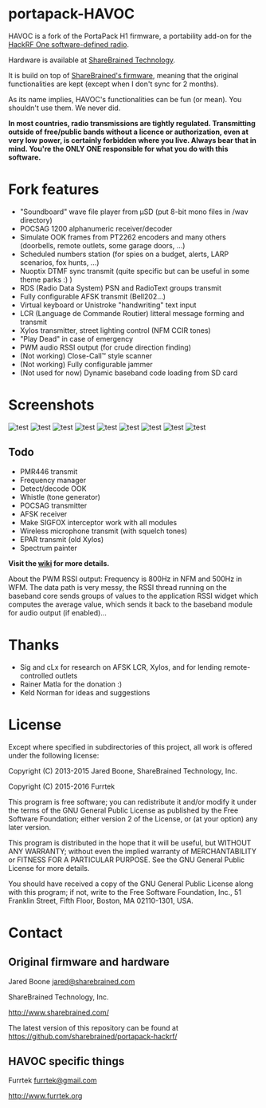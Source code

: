 # portapack-HAVOC

HAVOC is a fork of the PortaPack H1 firmware, a portability add-on for the [HackRF One software-defined radio](http://greatscottgadgets.com/hackrf/).

Hardware is available at [ShareBrained Technology](http://sharebrained.com/portapack).

It is build on top of [ShareBrained's firmware](https://github.com/sharebrained/portapack-hackrf/), meaning that the original functionalities are kept (except when I don't sync for 2 months).

As its name implies, HAVOC's functionalities can be fun (or mean). You shouldn't use them. We never did.

**In most countries, radio transmissions are tightly regulated. Transmitting outside of free/public bands without a licence or authorization, even at very low power, is certainly forbidden where you live. Always bear that in mind. You're the ONLY ONE responsible for what you do with this software.**

# Fork features

* "Soundboard" wave file player from µSD (put 8-bit mono files in /wav directory)
* POCSAG 1200 alphanumeric receiver/decoder
* Simulate OOK frames from PT2262 encoders and many others (doorbells, remote outlets, some garage doors, ...)
* Scheduled numbers station (for spies on a budget, alerts, LARP scenarios, fox hunts, ...)
* Nuoptix DTMF sync transmit (quite specific but can be useful in some theme parks :) )
* RDS (Radio Data System) PSN and RadioText groups transmit
* Fully configurable AFSK transmit (Bell202...)
* Virtual keyboard or Unistroke "handwriting" text input
* LCR (Language de Commande Routier) litteral message forming and transmit
* Xylos transmitter, street lighting control (NFM CCIR tones)
* "Play Dead" in case of emergency
* PWM audio RSSI output (for crude direction finding)
* (Not working) Close-Call™ style scanner
* (Not working) Fully configurable jammer
* (Not used for now) Dynamic baseband code loading from SD card

# Screenshots

![test](pictures/ook_enc.png) ![test](pictures/pocsag.png) ![test](pictures/afsk.png)
![test](pictures/lcr.png) ![test](pictures/rds.png) ![test](pictures/xylos.png)
![test](pictures/soundboard.png) ![test](pictures/about.png) ![test](pictures/config.png)

## Todo

* PMR446 transmit
* Frequency manager
* Detect/decode OOK
* Whistle (tone generator)
* POCSAG transmitter
* AFSK receiver
* Make SIGFOX interceptor work with all modules
* Wireless microphone transmit (with squelch tones)
* EPAR transmit (old Xylos)
* Spectrum painter

**Visit the [wiki](https://github.com/furrtek/portapack-havoc/wiki) for more details.**

About the PWM RSSI output: Frequency is 800Hz in NFM and 500Hz in WFM. The data path is very messy, the RSSI thread running on the baseband core sends groups of values to the application RSSI widget which computes the average value, which sends it back to the baseband module for audio output (if enabled)...

# Thanks

* Sig and cLx for research on AFSK LCR, Xylos, and for lending remote-controlled outlets
* Rainer Matla for the donation :)
* Keld Norman for ideas and suggestions

# License

Except where specified in subdirectories of this project, all work is offered under the following license:

Copyright (C) 2013-2015 Jared Boone, ShareBrained Technology, Inc.

Copyright (C) 2015-2016 Furrtek

This program is free software; you can redistribute it and/or
modify it under the terms of the GNU General Public License
as published by the Free Software Foundation; either version 2
of the License, or (at your option) any later version.

This program is distributed in the hope that it will be useful,
but WITHOUT ANY WARRANTY; without even the implied warranty of
MERCHANTABILITY or FITNESS FOR A PARTICULAR PURPOSE.  See the
GNU General Public License for more details.

You should have received a copy of the GNU General Public License
along with this program; if not, write to the Free Software
Foundation, Inc., 51 Franklin Street, Fifth Floor, Boston, MA
02110-1301, USA.

# Contact

## Original firmware and hardware

Jared Boone <jared@sharebrained.com>

ShareBrained Technology, Inc.

<http://www.sharebrained.com/>

The latest version of this repository can be found at
https://github.com/sharebrained/portapack-hackrf/

## HAVOC specific things

Furrtek <furrtek@gmail.com>

<http://www.furrtek.org>

